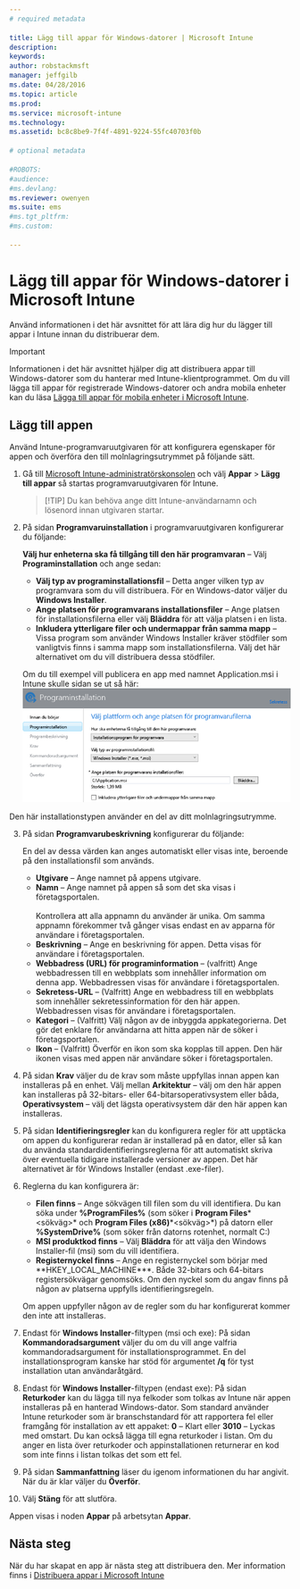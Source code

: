```yaml
---
# required metadata

title: Lägg till appar för Windows-datorer | Microsoft Intune
description:
keywords:
author: robstackmsft
manager: jeffgilb
ms.date: 04/28/2016
ms.topic: article
ms.prod:
ms.service: microsoft-intune
ms.technology:
ms.assetid: bc8c8be9-7f4f-4891-9224-55fc40703f0b

# optional metadata

#ROBOTS:
#audience:
#ms.devlang:
ms.reviewer: owenyen
ms.suite: ems
#ms.tgt_pltfrm:
#ms.custom:

---
```


# Lägg till appar för Windows-datorer i Microsoft Intune

Använd informationen i det här avsnittet för att lära dig hur du lägger till appar i Intune innan du distribuerar dem.

> [!IMPORTANT]
> Informationen i det här avsnittet hjälper dig att distribuera appar till Windows-datorer som du hanterar med Intune-klientprogrammet. Om du vill lägga till appar för registrerade Windows-datorer och andra mobila enheter kan du läsa [Lägga till appar för mobila enheter i Microsoft Intune](add-apps-for-mobile-devices-in-microsoft-intune.md).


## Lägg till appen
Använd Intune-programvaruutgivaren för att konfigurera egenskaper för appen och överföra den till molnlagringsutrymmet på följande sätt.

1.  Gå till [Microsoft Intune-administratörskonsolen](https://manage.microsoft.com) och välj **Appar** &gt; **Lägg till appar** så startas programvaruutgivaren för Intune.

    > [!TIP] Du kan behöva ange ditt Intune-användarnamn och lösenord innan utgivaren startar.



2.  På sidan **Programvaruinstallation** i programvaruutgivaren konfigurerar du följande:

    **Välj hur enheterna ska få tillgång till den här programvaran** – Välj **Programinstallation** och ange sedan:

    - **Välj typ av programinstallationsfil** – Detta anger vilken typ av programvara som du vill distribuera. För en Windows-dator väljer du **Windows Installer**.
    - **Ange platsen för programvarans installationsfiler** – Ange platsen för installationsfilerna eller välj **Bläddra** för att välja platsen i en lista.
    - **Inkludera ytterligare filer och undermappar från samma mapp** – Vissa program som använder Windows Installer kräver stödfiler som vanligtvis finns i samma mapp som installationsfilerna. Välj det här alternativet om du vill distribuera dessa stödfiler.

    Om du till exempel vill publicera en app med namnet Application.msi i Intune skulle sidan se ut så här: ![PC Software Publisher](./media/publisher-for-pc.png)

   Den här installationstypen använder en del av ditt molnlagringsutrymme.

3.  På sidan **Programvarubeskrivning** konfigurerar du följande:

    En del av dessa värden kan anges automatiskt eller visas inte, beroende på den installationsfil som används.

    - **Utgivare** – Ange namnet på appens utgivare.
    - **Namn** – Ange namnet på appen så som det ska visas i företagsportalen.<br /><br />Kontrollera att alla appnamn du använder är unika. Om samma appnamn förekommer två gånger visas endast en av apparna för användare i företagsportalen.
    - **Beskrivning** – Ange en beskrivning för appen. Detta visas för användare i företagsportalen.
    - **Webbadress (URL) för programinformation** – (valfritt) Ange webbadressen till en webbplats som innehåller information om denna app. Webbadressen visas för användare i företagsportalen.
    - **Sekretess-URL** – (Valfritt) Ange en webbadress till en webbplats som innehåller sekretessinformation för den här appen. Webbadressen visas för användare i företagsportalen.
    - **Kategori** – (Valfritt) Välj någon av de inbyggda appkategorierna. Det gör det enklare för användarna att hitta appen när de söker i företagsportalen.
    - **Ikon** – (Valfritt) Överför en ikon som ska kopplas till appen. Den här ikonen visas med appen när användare söker i företagsportalen.



4.  På sidan **Krav** väljer du de krav som måste uppfyllas innan appen kan installeras på en enhet. Välj mellan **Arkitektur** – välj om den här appen kan installeras på 32-bitars- eller 64-bitarsoperativsystem eller båda, **Operativsystem** – välj det lägsta operativsystem där den här appen kan installeras.

5.  På sidan **Identifieringsregler** kan du konfigurera regler för att upptäcka om appen du konfigurerar redan är installerad på en dator, eller så kan du använda standardidentifieringsreglerna för att automatiskt skriva över eventuella tidigare installerade versioner av appen. Det här alternativet är för Windows Installer (endast .exe-filer).
6.  
    Reglerna du kan konfigurera är:
    - **Filen finns** – Ange sökvägen till filen som du vill identifiera. Du kan söka under **%ProgramFiles%** (som söker i **Program Files**\*&lt;sökväg&gt;* och **Program Files (x86)**\*&lt;sökväg&gt;*) på datorn eller **%SystemDrive%** (som söker från datorns rotenhet, normalt C:)
    - **MSI produktkod finns** – Välj **Bläddra** för att välja den Windows Installer-fil (msi) som du vill identifiera. 
    - **Registernyckel finns** – Ange en registernyckel som börjar med **HKEY_LOCAL_MACHINE\*\**. Både 32-bitars och 64-bitars registersökvägar genomsöks. Om den nyckel som du angav finns på någon av platserna uppfylls identifieringsregeln.

    Om appen uppfyller någon av de regler som du har konfigurerat kommer den inte att installeras.

7.  Endast för **Windows Installer**-filtypen (msi och exe): På sidan **Kommandoradsargument** väljer du om du vill ange valfria kommandoradsargument för installationsprogrammet. En del installationsprogram kanske har stöd för argumentet **/q** för tyst installation utan användaråtgärd.

8.  Endast för **Windows Installer**-filtypen (endast exe): På sidan **Returkoder** kan du lägga till nya felkoder som tolkas av Intune när appen installeras på en hanterad Windows-dator.
    Som standard använder Intune returkoder som är branschstandard för att rapportera fel eller framgång för installation av ett appaket: **0** – Klart eller **3010** – Lyckas med omstart. Du kan också lägga till egna returkoder i listan. Om du anger en lista över returkoder och appinstallationen returnerar en kod som inte finns i listan tolkas det som ett fel.

9.  På sidan **Sammanfattning** läser du igenom informationen du har angivit. När du är klar väljer du **Överför**.

10. Välj **Stäng** för att slutföra.

Appen visas i noden **Appar** på arbetsytan **Appar**.

## Nästa steg

När du har skapat en app är nästa steg att distribuera den. Mer information finns i [Distribuera appar i Microsoft Intune](deploy-apps.md)

<!--HONumber=Jun16_HO2-->


